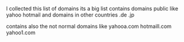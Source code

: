 I collected this list of domains its a big list contains domains public like yahoo hotmail and domains in other countries .de .jp

contains also the not normal domains like yahooa.com hotmaill.com yahoo1.com
